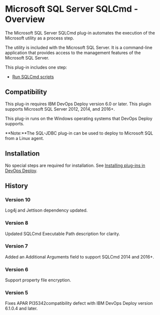 
# Microsoft SQL Server SQLCmd - Overview

The Microsoft SQL Server SQLCmd plug-in automates the execution of the Microsoft  utility as a process step.

The  utility is included with the Microsoft SQL Server. It is a command-line application that provides access to the management features of the Microsoft SQL Server.

This plug-in includes one step:

* [Run SQLCmd scripts](#run_sqlcmd_script)

## Compatibility

This plug-in requires IBM DevOps Deploy version 6.0 or later. This plugin supports Microsoft SQL Server 2012, 2014, and 2016+.

This plug-in runs on the Windows operating systems that DevOps Deploy supports.

**Note:**The SQL-JDBC plug-in can be used to deploy to Microsoft SQL from a Linux agent.

## Installation

No special steps are required for installation. See [Installing plug-ins in DevOps Deploy](https://community.ibm.com/community/user/wasdevops/blogs/laurel-dickson-bull1/2022/06/13/install-plugins "Installing plug-ins in DevOps Deploy").

## History

### Version 10

Log4j and Jettison dependency updated.

### Version 8

Updated SQLCmd Executable Path description for clarity.

### Version 7

Added an Additional Arguments field to support SQLCmd 2014 and 2016+.

### Version 6

Support property file encryption.

### Version 5

Fixes APAR PI35342compatibility defect with IBM DevOps Deploy version 6.1.0.4 and later.

